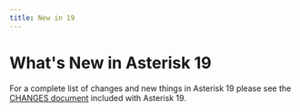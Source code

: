 ```yaml
---
title: New in 19
---
```


# What's New in Asterisk 19

For a complete list of changes and new things in Asterisk 19 please see the [CHANGES document](https://raw.githubusercontent.com/asterisk/asterisk/19/CHANGES) included with Asterisk 19.
